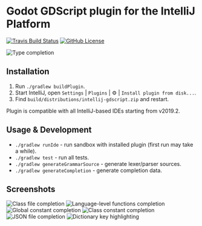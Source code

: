 # Godot GDScript plugin for the IntelliJ Platform

[![Travis Build Status][build-badge]][build-url] [![GitHub License][license-badge]][license-url]

![Type completion](https://i.imgur.com/502twEt.png)

## Installation

1. Run `./gradlew buildPlugin`.
2. Start IntelliJ, open `Settings` | `Plugins` | :gear: | `Install plugin from disk...`.
3. Find `build/distributions/intellij-gdscript.zip` and restart.

Plugin is compatible with all IntelliJ-based IDEs starting from v2019.2.

## Usage & Development

* `./gradlew runIde` - run sandbox with installed plugin (first run may take a while).
* `./gradlew test` - run all tests.
* `./gradlew generateGrammarSource` - generate lexer/parser sources.
* `./gradlew generateCompletion` - generate completion data.

## Screenshots

![Class file completion](https://i.imgur.com/y5HJXxS.png)
![Language-level functions completion](https://i.imgur.com/rD7deeO.png)
![Global constant completion](https://i.imgur.com/i2UYKFc.png)
![Class constant completion](https://i.imgur.com/UQG7NoZ.png)
![JSON file completion](https://i.imgur.com/vDtcev8.png)
![Dictionary key highlighting](https://i.imgur.com/oAifVEr.png)

[build-badge]: https://travis-ci.org/exigow/intellij-gdscript.svg?branch=master
[build-url]: https://travis-ci.org/exigow/intellij-gdscript?branch=master
[license-badge]: https://img.shields.io/github/license/exigow/intellij-gdscript?branch=master
[license-url]: https://github.com/exigow/intellij-gdscript/blob/master/license
